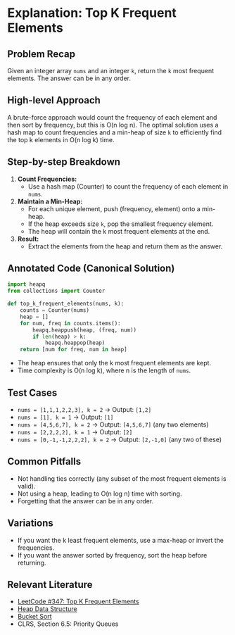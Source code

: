 # Explanation: Top K Frequent Elements

## Problem Recap
Given an integer array `nums` and an integer `k`, return the `k` most frequent elements. The answer can be in any order.

## High-level Approach
A brute-force approach would count the frequency of each element and then sort by frequency, but this is O(n log n). The optimal solution uses a hash map to count frequencies and a min-heap of size `k` to efficiently find the top k elements in O(n log k) time.

## Step-by-step Breakdown
1. **Count Frequencies:**
   - Use a hash map (Counter) to count the frequency of each element in `nums`.
2. **Maintain a Min-Heap:**
   - For each unique element, push (frequency, element) onto a min-heap.
   - If the heap exceeds size `k`, pop the smallest frequency element.
   - The heap will contain the k most frequent elements at the end.
3. **Result:**
   - Extract the elements from the heap and return them as the answer.

## Annotated Code (Canonical Solution)
```python
import heapq
from collections import Counter

def top_k_frequent_elements(nums, k):
    counts = Counter(nums)
    heap = []
    for num, freq in counts.items():
        heapq.heappush(heap, (freq, num))
        if len(heap) > k:
            heapq.heappop(heap)
    return [num for freq, num in heap]
```
- The heap ensures that only the k most frequent elements are kept.
- Time complexity is O(n log k), where n is the length of `nums`.

## Test Cases
- `nums = [1,1,1,2,2,3], k = 2` → Output: `[1,2]`
- `nums = [1], k = 1` → Output: `[1]`
- `nums = [4,5,6,7], k = 2` → Output: `[4,5,6,7]` (any two elements)
- `nums = [2,2,2,2], k = 1` → Output: `[2]`
- `nums = [0,-1,-1,2,2,2], k = 2` → Output: `[2,-1,0]` (any two of these)

## Common Pitfalls
- Not handling ties correctly (any subset of the most frequent elements is valid).
- Not using a heap, leading to O(n log n) time with sorting.
- Forgetting that the answer can be in any order.

## Variations
- If you want the k least frequent elements, use a max-heap or invert the frequencies.
- If you want the answer sorted by frequency, sort the heap before returning.

## Relevant Literature
- [LeetCode #347: Top K Frequent Elements](https://leetcode.com/problems/top-k-frequent-elements/)
- [Heap Data Structure](https://en.wikipedia.org/wiki/Heap_(data_structure))
- [Bucket Sort](https://en.wikipedia.org/wiki/Bucket_sort)
- CLRS, Section 6.5: Priority Queues 